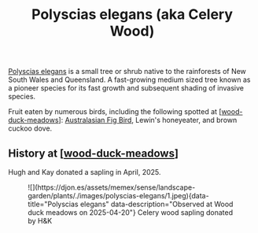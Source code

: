 ﻿---
backlinks:
- title: Plants
  url: /sense/landscape-garden/plants/plants.html
photos:
  1:
    date: 2025-04-20 10:11:14
    description: None
    filename: 8D5B7B04-5E2C-4F47-8786-7175CF5A1B7C.heic
    latitude: -27.538553333333333
    longitude: 152.05639716666667
    memexFilename: images/polyscias-elegans/1.jpeg
    title: None
tags: plants, wood-duck-meadows
title: Polyscias elegans (aka Celery Wood)
type: plants
---
[Polyscias elegans](https://en.wikipedia.org/wiki/Polyscias_elegans (aka Celery Wood)) is a small tree or shrub native to the rainforests of New South Wales and Queensland. A fast-growing medium sized tree known as a pioneer species for its fast growth and subsequent shading of invasive species.

Fruit eaten by numerous birds, including the following spotted at [[wood-duck-meadows]]: [Australasian Fig Bird](/memex/sense/birdwatching/australasianFigbird.md), Lewin's honeyeater, and brown cuckoo dove.

## History at [[wood-duck-meadows]]

Hugh and Kay donated a sapling in April, 2025.

<figure markdown>
![](https://djon.es/assets/memex/sense/landscape-garden/plants/./images/polyscias-elegans/1.jpeg){data-title="Polyscias elegans" data-description="Observed at Wood duck meadows on 2025-04-20"}
<caption>Celery wood sapling donated by H&K</caption>
</figure>

[//begin]: # "Autogenerated link references for markdown compatibility"
[wood-duck-meadows]: ../wood-duck-meadows "Wood duck meadows"
[//end]: # "Autogenerated link references"